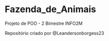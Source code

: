 # Fazenda_de_Animais

 Projeto de POO - 2 Bimestre INFO2M

 Repositório criado por @Leandersonborgess23
